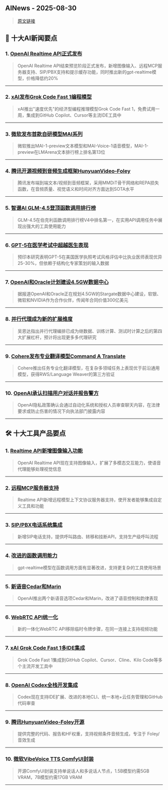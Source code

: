 ## AINews - 2025-08-30

> [原文链接](https://news.smol.ai/issues/25-08-28-gpt-realtime/)

## 📰 十大AI新闻要点

### 1. [OpenAI Realtime API正式发布](https://openai.com/index/introducing-gpt-realtime/)
> OpenAI Realtime API结束预览阶段正式发布，新增图像输入、远程MCP服务器支持、SIP/PBX支持和提示缓存功能，同时推出新的gpt-realtime模型，价格降低约20%

---

### 2. [xAI发布Grok Code Fast 1编程模型](https://twitter.com/xai/status/1961129789944627207)
> xAI推出"速度优先"的经济型编程推理模型Grok Code Fast 1，免费试用一周，集成到GitHub Copilot、Cursor等主流IDE工具中

---

### 3. [微软发布首款自研模型MAI系列](https://twitter.com/mustafasuleyman/status/1961111770422186452)
> 微软推出MAI-1-preview文本模型和MAI-Voice-1语音模型，MAI-1-preview在LMArena文本排行榜上排名第13位

---

### 4. [腾讯开源视频到音频生成框架HunyuanVideo-Foley](https://twitter.com/TencentHunyuan/status/1960920482779423211)
> 腾讯发布端到端文本/视频到音频框架，采用MMDiT骨干网络和REPA损失函数，在音频质量、视觉语义和时间对齐方面达到SOTA水平

---

### 5. [智谱AI GLM-4.5登顶函数调用排行榜](https://twitter.com/Zai_org/status/1961149535754858586)
> GLM-4.5在伯克利函数调用排行榜V4中排名第一，在实用API调用任务中展现出强大的工具使用能力

---

### 6. [GPT-5在医学考试中超越医生表现](https://www.alphaxiv.org/pdf/2508.08224)
> 预印本研究表明GPT-5在美国医学执照考试风格评估中比执业医师表现优异25-30%，但依赖于结构化专家策划的输入数据

---

### 7. [OpenAI和Oracle计划建设4.5GW数据中心](https://twitter.com/DeepLearningAI/status/1960900145421177053)
> 据报道OpenAI和Oracle正在规划4.5GW的Stargate数据中心建设，软银、微软和NVIDIA作为合作伙伴，传闻年合同价值300亿美元

---

### 8. [并行代理成为新的扩展维度](https://twitter.com/AndrewYNg/status/1961118026398617648)
> 吴恩达指出并行代理编排已成为继数据、训练计算、测试时计算之后的第四大扩展杠杆，预计将出现更多多代理研究

---

### 9. [Cohere发布专业翻译模型Command A Translate](https://twitter.com/cohere/status/1961081787674763525)
> Cohere推出任务专业化翻译模型，在复杂多领域任务上表现优于前沿通用模型，获得RWS/Language Weaver的第三方验证

---

### 10. [OpenAI承认扫描用户对话并报告警方](https://openai.com/policies/privacy-policy)
> OpenAI隐私政策确认会通过自动化系统和授权人员审查聊天内容，在法律要求或防止伤害的情况下向执法部门披露内容

---

## 🛠️ 十大工具产品要点

### 1. [Realtime API新增图像输入功能](https://openai.com/index/introducing-gpt-realtime/#image-input)
> OpenAI Realtime API现在支持图像输入，扩展了多模态交互能力，使语音代理能够处理视觉信息

---

### 2. [远程MCP服务器支持](https://openai.com/index/introducing-gpt-realtime/#remote-mcp-server-support)
> Realtime API新增远程模型上下文协议服务器支持，使开发者能够集成自定义工具和功能

---

### 3. [SIP/PBX电话系统集成](https://openai.com/index/introducing-gpt-realtime/#additional-capabilities)
> 新增SIP电话支持，提供呼叫路由、转移和挂断API，支持生产级呼叫流程

---

### 4. [改进的函数调用能力](https://openai.com/index/introducing-gpt-realtime/#function-calling)
> gpt-realtime模型在函数调用方面有显著改进，支持更复杂的工具使用场景

---

### 5. [新语音Cedar和Marin](https://x.com/swyx/status/1961124194789499233)
> OpenAI推出两个新语音选项Cedar和Marin，改进了语音控制和韵律表现

---

### 6. [WebRTC API统一化](https://twitter.com/juberti/status/1961118374345241016)
> 新的一体化WebRTC API移除临时令牌步骤，在同一连接上支持视频功能

---

### 7. [xAI Grok Code Fast 1多IDE集成](https://twitter.com/xai/status/1961129789944627207)
> Grok Code Fast 1集成到GitHub Copilot、Cursor、Cline、Kilo Code等多个主流开发工具中

---

### 8. [OpenAI Codex全栈开发集成](https://twitter.com/kevinweil/status/1960854500278985189)
> Codex现在支持IDE扩展、改进的本地CLI、统一本地+云任务管理和GitHub代码审查

---

### 9. [腾讯HunyuanVideo-Foley开源](https://github.com/Tencent-Hunyuan/HunyuanVideo-Foley)
> 提供完整的代码、报告和HF权重，支持视频条件音频生成，专注于 Foley/音效生成

---

### 10. [微软VibeVoice TTS ComfyUI封装](https://github.com/Enemyx-net/VibeVoice-ComfyUI)
> 开源ComfyUI封装支持单说话人和多说话人节点，1.5B模型约需5GB VRAM，7B模型约需17GB VRAM

---